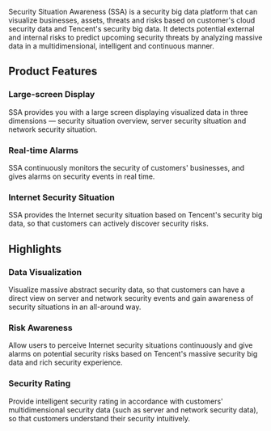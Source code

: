 Security Situation Awareness (SSA) is a security big data platform that can visualize businesses, assets, threats and risks based on customer's cloud security data and Tencent's security big data. It detects potential external and internal risks to predict upcoming security threats by analyzing massive data in a multidimensional, intelligent and continuous manner.

## Product Features
### Large-screen Display
SSA provides you with a large screen displaying visualized data in three dimensions — security situation overview, server security situation and network security situation.
### Real-time Alarms
SSA continuously monitors the security of customers' businesses, and gives alarms on security events in real time.
### Internet Security Situation
SSA provides the Internet security situation based on Tencent's security big data, so that customers can actively discover security risks.

## Highlights
### Data Visualization
Visualize massive abstract security data, so that customers can have a direct view on server and network security events and gain awareness of security situations in an all-around way.
### Risk Awareness
Allow users to perceive Internet security situations continuously and give alarms on potential security risks based on Tencent's massive security big data and rich security experience.
### Security Rating
Provide intelligent security rating in accordance with customers' multidimensional security data (such as server and network security data), so that customers understand their security intuitively.

